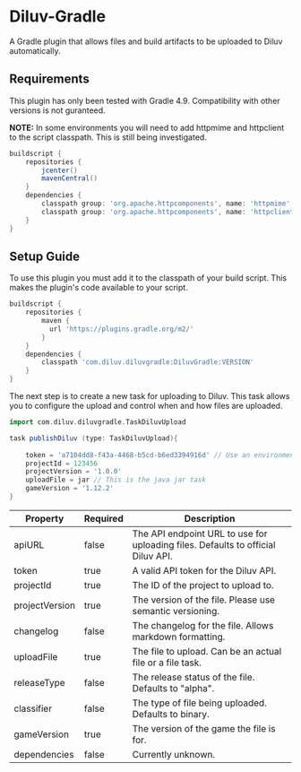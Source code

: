 # Diluv-Gradle

A Gradle plugin that allows files and build artifacts to be uploaded to Diluv automatically.

## Requirements

This plugin has only been tested with Gradle 4.9. Compatibility with other versions is not guranteed.

**NOTE:** In some environments you will need to add httpmime and httpclient to the script classpath. This is still being investigated.

```groovy
buildscript {
    repositories {
        jcenter()
        mavenCentral()
    }
    dependencies {
        classpath group: 'org.apache.httpcomponents', name: 'httpmime', version: '4.5.2'
        classpath group: 'org.apache.httpcomponents', name: 'httpclient', version: '4.5.2'
    }
}
```

## Setup Guide

To use this plugin you must add it to the classpath of your build script. This makes the plugin's code available to your script.

```groovy
buildscript {
    repositories {        
        maven {
          url 'https://plugins.gradle.org/m2/'
        }
    }
    dependencies {
        classpath 'com.diluv.diluvgradle:DiluvGradle:VERSION'
    }
}
```

The next step is to create a new task for uploading to Diluv. This task allows you to configure the upload and control when and how files are uploaded.

```groovy
import com.diluv.diluvgradle.TaskDiluvUpload

task publishDiluv (type: TaskDiluvUpload){
    
    token = 'a7104dd8-f43a-4468-b5cd-b6ed3394916d' // Use an environment property!
    projectId = 123456
	projectVersion = '1.0.0'
    uploadFile = jar // This is the java jar task
	gameVersion = '1.12.2'
}
```

| Property       | Required | Description                                                                      |
|----------------|----------|----------------------------------------------------------------------------------|
| apiURL         | false    | The API endpoint URL to use for uploading files. Defaults to official Diluv API. |
| token          | true     | A valid API token for the Diluv API.                                             |
| projectId      | true     | The ID of the project to upload to.                                              |
| projectVersion | true     | The version of the file. Please use semantic versioning.                         |
| changelog      | false    | The changelog for the file. Allows markdown formatting.                          |
| uploadFile     | true     | The file to upload. Can be an actual file or a file task.                        |
| releaseType    | false    | The release status of the file. Defaults to "alpha".                             |
| classifier     | false    | The type of file being uploaded. Defaults to binary.                             |
| gameVersion    | true     | The version of the game the file is for.                                         |
| dependencies   | false    | Currently unknown.                                                               |